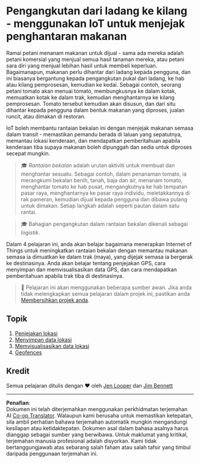 <!--
CO_OP_TRANSLATOR_METADATA:
{
  "original_hash": "e978534a245b000725ed2a048f943213",
  "translation_date": "2025-08-27T23:45:25+00:00",
  "source_file": "3-transport/README.md",
  "language_code": "ms"
}
-->
# Pengangkutan dari ladang ke kilang - menggunakan IoT untuk menjejak penghantaran makanan

Ramai petani menanam makanan untuk dijual - sama ada mereka adalah petani komersial yang menjual semua hasil tanaman mereka, atau petani sara diri yang menjual lebihan hasil untuk membeli keperluan. Bagaimanapun, makanan perlu dihantar dari ladang kepada pengguna, dan ini biasanya bergantung kepada pengangkutan pukal dari ladang, ke hab atau kilang pemprosesan, kemudian ke kedai. Sebagai contoh, seorang petani tomato akan menuai tomato, membungkusnya ke dalam kotak, memuatkan kotak ke dalam trak, kemudian menghantarnya ke kilang pemprosesan. Tomato tersebut kemudian akan disusun, dan dari situ dihantar kepada pengguna dalam bentuk makanan yang diproses, jualan runcit, atau dimakan di restoran.

IoT boleh membantu rantaian bekalan ini dengan menjejak makanan semasa dalam transit - memastikan pemandu berada di laluan yang sepatutnya, memantau lokasi kenderaan, dan mendapatkan pemberitahuan apabila kenderaan tiba supaya makanan boleh dipunggah dan sedia untuk diproses secepat mungkin.

> 🎓 *Rantaian bekalan* adalah urutan aktiviti untuk membuat dan menghantar sesuatu. Sebagai contoh, dalam penanaman tomato, ia merangkumi bekalan benih, tanah, baja dan air, menanam tomato, menghantar tomato ke hab pusat, mengangkutnya ke hab tempatan pasar raya, menghantarnya ke pasar raya individu, meletakkannya di rak pameran, kemudian dijual kepada pengguna dan dibawa pulang untuk dimakan. Setiap langkah adalah seperti pautan dalam satu rantai.

> 🎓 Bahagian pengangkutan dalam rantaian bekalan dikenali sebagai *logistik*.

Dalam 4 pelajaran ini, anda akan belajar bagaimana menerapkan Internet of Things untuk meningkatkan rantaian bekalan dengan memantau makanan semasa ia dimuatkan ke dalam trak (maya), yang dijejak semasa ia bergerak ke destinasinya. Anda akan belajar tentang penjejakan GPS, cara menyimpan dan memvisualisasikan data GPS, dan cara mendapatkan pemberitahuan apabila trak tiba di destinasinya.

> 💁 Pelajaran ini akan menggunakan beberapa sumber awan. Jika anda tidak melengkapkan semua pelajaran dalam projek ini, pastikan anda [Membersihkan projek anda](../clean-up.md).

## Topik

1. [Penjejakan lokasi](lessons/1-location-tracking/README.md)
1. [Menyimpan data lokasi](lessons/2-store-location-data/README.md)
1. [Memvisualisasikan data lokasi](lessons/3-visualize-location-data/README.md)
1. [Geofences](lessons/4-geofences/README.md)

## Kredit

Semua pelajaran ditulis dengan ♥️ oleh [Jen Looper](https://github.com/jlooper) dan [Jim Bennett](https://GitHub.com/JimBobBennett)

---

**Penafian**:  
Dokumen ini telah diterjemahkan menggunakan perkhidmatan terjemahan AI [Co-op Translator](https://github.com/Azure/co-op-translator). Walaupun kami berusaha untuk memastikan ketepatan, sila ambil perhatian bahawa terjemahan automatik mungkin mengandungi kesilapan atau ketidaktepatan. Dokumen asal dalam bahasa asalnya harus dianggap sebagai sumber yang berwibawa. Untuk maklumat yang kritikal, terjemahan manusia profesional adalah disyorkan. Kami tidak bertanggungjawab atas sebarang salah faham atau salah tafsir yang timbul daripada penggunaan terjemahan ini.